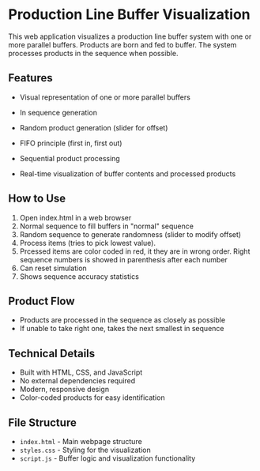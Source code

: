 # Production Line Buffer Visualization

This web application visualizes a production line buffer system with one or more parallel buffers. Products are born and fed to buffer. The system processes products in the sequence when possible.

## Features

- Visual representation of one or more parallel buffers
- In sequence generation
- Random product generation (slider for offset)
- FIFO principle (first in, first out)

- Sequential product processing
- Real-time visualization of buffer contents and processed products

## How to Use

1. Open index.html in a web browser
2. Normal sequence to fill buffers in "normal" sequence
3. Random sequence to generate randomness (slider to modify offset)
4. Process items (tries to pick lowest value).
5. Prcessed items are color coded in red, it they are in wrong order. Right sequence numbers is showed in parenthesis after each number
6. Can reset simulation
7. Shows sequence accuracy statistics

## Product Flow

- Products are processed in the sequence as closely as possible
- If unable to take right one, takes the next smallest in sequence

## Technical Details

- Built with HTML, CSS, and JavaScript
- No external dependencies required
- Modern, responsive design
- Color-coded products for easy identification

## File Structure

- `index.html` - Main webpage structure
- `styles.css` - Styling for the visualization
- `script.js` - Buffer logic and visualization functionality 
